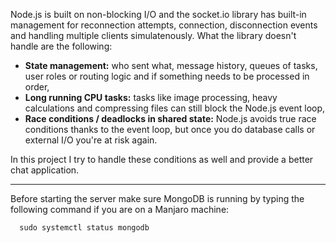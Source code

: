 Node.js is built on non-blocking I/O and the socket.io library has built-in management for reconnection attempts, connection, disconnection events and handling multiple clients simulatenously. What the library doesn't handle are the following:
- **State management:** who sent what, message history, queues of tasks, user roles or routing logic and if something needs to be processed in order,
- **Long running CPU tasks:** tasks like image processing, heavy calculations and compressing files can still block the Node.js event loop,
- **Race conditions / deadlocks in shared state:** Node.js avoids true race conditions thanks to the event loop, but once you do database calls or external I/O you're at risk again. 

In this project I try to handle these conditions as well and provide a better chat application.

---
Before starting the server make sure MongoDB is running by typing the following command if you are on a Manjaro machine:
```
  sudo systemctl status mongodb
```
